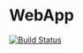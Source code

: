 # WebApp
[![Build Status](https://dev.azure.com/nrupalmanocha05/Agile%20Project/_apis/build/status/WebApp.git?branchName=main)](https://dev.azure.com/nrupalmanocha05/Agile%20Project/_build/latest?definitionId=1&branchName=main)
